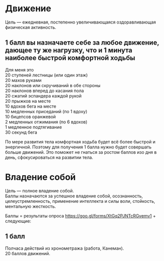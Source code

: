 # Движение
Цель — ежедневная, постепенно увеличивающаяся оздоравливающая физическая активность.

## 1 балл вы назначаете себе за любое движение, дающее ту же нагрузку, что и 1 минута наиболее быстрой комфортной ходьбы
Для меня это\
20 ступеней лестницы (или один этаж)\
20 махов руками\
20 наклонов или скручиваний в обе стороны\
20 наклонов вперед до касания пола\
20 сжатий эспандера каждой рукой\
20 прыжков на месте\
10 вдохов бега на месте\
10 медленных приседаний (по 1 вдоху)\
10 бицепсов оранжевой\
2 медленных отжимания (по 6 вдохов)\
1 медленное подтягивание\
30 секунд бега

По мере развития тела комфортная ходьба будет всё более быстрой и энергичной. Поэтому для получения 1 балла нужно будет совершать больше движений. Это поможет не гнаться за ростом баллов изо дня в день, сфокусироваться на развитии тела.

# Владение собой
Цель — полное владение собой.\
Баллы назначаются за успешное владение собой, осознанность, целеустремленность, применение интеллекта и силы воли, стойкость, ментальную жесткость.

Баллы = результаты опроса https://goo.gl/forms/XtGq2PJNTcRGvemv1 + следующие:

## 1 балл

Полчаса действий из хронометража (работа, Канеман).\
20 баллов движений.
